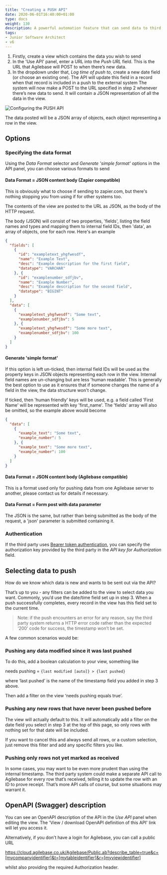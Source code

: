 ```yaml
---
title: "Creating a PUSH API"
date: 2020-06-01T16:40:00+01:00
type: docs
weight: 130
description: A powerful automation feature that can send data to third party systems.
tags:
- Junior Software Architect
- v6
---
```


1) Firstly, create a view which contains the data you wish to send
2) In the 'Use API' panel, enter a URL into the _Push URL_ field. This is the URL that Agilebase will POST to when there’s new data.
3) In the dropdown under that, _Log time of push to_, create a new date field (or choose an existing one). The API will update this field in a record when that record is included in a push to the external system
The system will now make a POST to the URL specified in step 2 whenever there’s new data to send. It will contain a JSON representation of all the data in the view.

![Configuring the PUSH API](/workflow-push-new.png)

The data posted will be a JSON array of objects, each object representing a row in the view.

## Options
### Specifying the data format
Using the *Data Format* selector and *Generate 'simple format'* options in the API panel, you can choose various formats to send

#### Data Format = JSON content body (Zapier compatible)
This is obviously what to choose if sending to zapier.com, but there's nothing stopping you from using if for other systems too.

The contents of the view are posted to the URL as JSON, as the body of the HTTP request.

The body (JSON) will consist of two properties, 'fields', listing the field names and types and mapping them to internal field IDs, then 'data', an array of objects, one for each row. Here's an example

```JSON
{
  "fields": [
    {
      "id": "exampletext_yhgfwesdf",
      "name": "Example Text",
      "desc": "Example description for the first field",
      "datatype": "VARCHAR"
    }, {
      "id": "examplenumber_sdfjbv",
      "name": "Example Number",
      "desc": "Example description for the second field",
      "datatype": "BIGINT"
    }
  ],
  "data": [
    {
      "exampletext_yhgfwesdf": "Some text",
      "examplenumber_sdfjbv": 5
    }, {
      "exampletext_yhgfwesdf": "Some more text",
      "examplenumber_sdfjbv": 100
    }
  ]
}
```

#### Generate 'simple format'
If this option is left un-ticked, then internal field IDs will be used as the property keys in JSON objects representing each row in the view. Internal field names are un-changing but are less 'human readable'. This is generally the best option to use as it ensures that if someone changes the name of a field in the view, the data structure won't change.

If ticked, then 'human friendly' keys will be used, e.g. a field called 'First Name' will be represented with key 'first_name'. The 'fields' array will also be omitted, so the example above would become

```JSON
{
  "data": [
    {
      "example_text": "Some text",
      "example_number": 5
    }, {
      "example_text": "Some more text",
      "example_number": 100
    }
  ]
}
```

#### Data Format = JSON content body (Agilebase compatible)

This is a format used only for pushing data from one Agilebase server to another, please contact us for details if necessary.

#### Data Format = Form post with data parameter

The JSON is the same, but rather than being submitted as the body of the request, a 'json' parameter is submitted containing it.

### Authentication

If the third party uses [Bearer token authentication](https://swagger.io/docs/specification/v3_0/authentication/bearer-authentication/), you can specify the authorization key provided by the third party in the _API key for Authorization_ field.

## Selecting data to push

How do we know which data is new and wants to be sent out via the API?

That’s up to you - any filters can be added to the view to select data you want. Commonly, you’d use the date/time field set up in step 3. When a push successfully completes, every record in the view has this field set to the current time.

> Note: if the push encounters an error for any reason, say the third party system returns a HTTP error code rather than the expected ‘200’ code for success, the timestamp won’t be set.

A few common scenarios would be:

### Pushing any data modified since it was last pushed
To do this, add a boolean calculation to your view, something like

needs pushing = `{last modified [auto]} > {last pushed}`

where ‘last pushed’ is the name of the timestamp field you added in step 3 above.

Then add a filter on the view ‘needs pushing equals true’.

### Pushing any new rows that have never been pushed before
The view will actually default to this. It will automatically add a filter on the date field you select in step 3 at the top of this page, so only rows with nothing set for that date will be included.

If you want to cancel this and always send all rows, or a custom selection, just remove this filter and add any specific filters you like.

### Pushing only rows not yet marked as received
In some cases, you may want to be even more prudent than using the internal timestamp. The third party system could make a separate API call to Agilebase for every row that’s received, telling it to update the row with an ID to prove receipt. That’s more API calls of course, but some situations may warrant it.

## OpenAPI (Swagger) description

You can see an OpenAPI description of the API in the _Use API_ panel when editing the view. The 'View / download OpenAPI definition of this API' link will let you access it.

Alternatively, if you don't have a login for Agilebase, you can call a public URL

https://cloud.agilebase.co.uk/Agilebase/Public.ab?describe_table=true&c=[mycompanyidentifier]&t=[mytableidentifier]&r=[myviewidentifier]

whilst also providing the required Authorization header.


